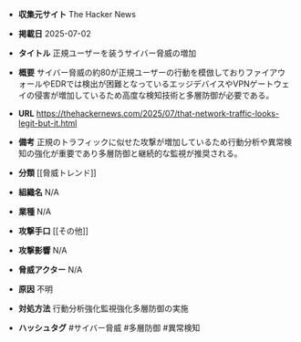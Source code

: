 - **収集元サイト**
The Hacker News

- **掲載日**
2025-07-02

- **タイトル**
正規ユーザーを装うサイバー脅威の増加

- **概要**
サイバー脅威の約80が正規ユーザーの行動を模倣しておりファイアウォールやEDRでは検出が困難となっているエッジデバイスやVPNゲートウェイの侵害が増加しているため高度な検知技術と多層防御が必要である。

- **URL**
https://thehackernews.com/2025/07/that-network-traffic-looks-legit-but-it.html

- **備考**
正規のトラフィックに似せた攻撃が増加しているため行動分析や異常検知の強化が重要であり多層防御と継続的な監視が推奨される。

- **分類**
[[脅威トレンド]]

- **組織名**
N/A

- **業種**
N/A

- **攻撃手口**
[[その他]]

- **攻撃影響**
N/A

- **脅威アクター**
N/A

- **原因**
不明

- **対処方法**
行動分析強化監視強化多層防御の実施

- **ハッシュタグ**
#サイバー脅威 #多層防御 #異常検知

